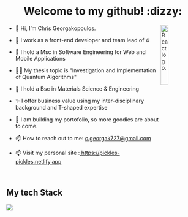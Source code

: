 <h1 align="center"><b>Welcome to my github! :dizzy:</b></h1>
<table>
 <img src="https://cdn.dribbble.com/users/2442115/screenshots/8699490/media/48bbda278683c7879bebd57f0e2f9271.gif" alt="React logo." width="20%" align="right" ></td>
    </tr>

<div align="left" width="50%">
      
- 👋 Hi, I’m Chris Georgakopoulos.
- 🔧 I work as a front-end developer and team lead of 4
- 👀 I hold a Msc in Software Engineering for Web and Mobile Applications
- 👨‍🎓 My thesis topic is "Investigation and Implementation of Quantum Algorithms"
- 👀 I hold a Bsc in Materials Science & Engineering
- ✨ I offer business value using my inter-disciplinary background and T-shaped expertise 
- 💞️ I am building my portofolio, so more goodies are about to come.
- 📫 How to reach out to me: <a href="mailto:c.georgak727@gmail.com">c.georgak727@gmail.com</a>
- 📫 Visit my personal site :<a href="https://pickles-pickles.netlify.app" target="_blank" rel="noopener noreferrer"> https://pickles-pickles.netlify.app</a></td>
  
  </div>
  
<br>

 <div width="100vw">  
 
 <h2>My tech Stack</h2>
  <img src="https://mystack1234.netlify.app/mystack.jpg" max-width="90%" height="auto"></td>
  </div>


                      

<!---
pickles-pickles/pickles-pickles is a ✨ special ✨ repository because its `README.md` (this file) appears on your GitHub profile.
You can click the Preview link to take a look at your changes.
--->
